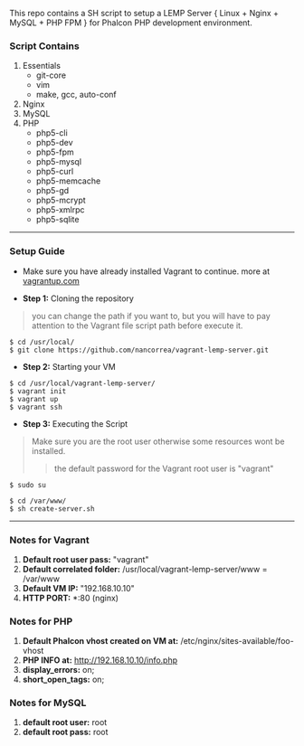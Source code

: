 This repo contains a SH script to setup a LEMP Server { Linux + Nginx + MySQL + PHP FPM } for Phalcon PHP development environment.



### Script Contains

1. Essentials
    * git-core
    * vim
    * make, gcc, auto-conf
1. Nginx
1. MySQL
1. PHP
    * php5-cli
    * php5-dev
    * php5-fpm
    * php5-mysql
    * php5-curl
    * php5-memcache
    * php5-gd
    * php5-mcrypt
    * php5-xmlrpc
    * php5-sqlite
   
***


### Setup Guide

* Make sure you have already installed Vagrant to continue. more at [vagrantup.com](http://www.vagrantup.com/downloads.html)

* **Step 1:** Cloning the repository

>you can change the path if you want to, but you will have to pay attention to the Vagrant file script path before execute it.

```
$ cd /usr/local/
$ git clone https://github.com/nancorrea/vagrant-lemp-server.git
```

* **Step 2:** Starting your VM
```
$ cd /usr/local/vagrant-lemp-server/
$ vagrant init
$ vagrant up
$ vagrant ssh
```

* **Step 3:** Executing the Script

> Make sure you are the root user otherwise some resources wont be installed.
>
>>the default password for the Vagrant root user is "vagrant"
```
$ sudo su
```

```
$ cd /var/www/
$ sh create-server.sh
```

***
### Notes for Vagrant ###

1. **Default root user pass:** "vagrant"
3. **Default correlated folder:** /usr/local/vagrant-lemp-server/www = /var/www
2. **Default VM IP:** "192.168.10.10"
4. **HTTP PORT:** *:80 (nginx)

### Notes for PHP ###

1. **Default Phalcon vhost created on VM at:** /etc/nginx/sites-available/foo-vhost
2. **PHP INFO at:** http://192.168.10.10/info.php
3. **display_errors:** on;
4. **short_open_tags:** on;

### Notes for MySQL ###

1. **default root user:** root
2. **default root pass:** root




